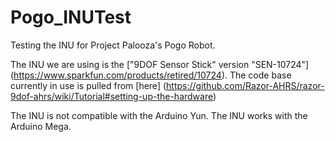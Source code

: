 # Pogo_INUTest
Testing the INU for Project Palooza's Pogo Robot.

The INU we are using is the ["9DOF Sensor Stick" version "SEN-10724"] (https://www.sparkfun.com/products/retired/10724).
The code base currently in use is pulled from [here] (https://github.com/Razor-AHRS/razor-9dof-ahrs/wiki/Tutorial#setting-up-the-hardware)

The INU is not compatible with the Arduino Yun.
The INU works with the Arduino Mega.
